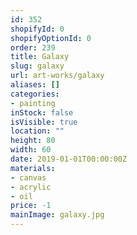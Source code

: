 ```yaml
---
id: 352
shopifyId: 0
shopifyOptionId: 0
order: 239
title: Galaxy
slug: galaxy
url: art-works/galaxy
aliases: []
categories:
- painting
inStock: false
isVisible: true
location: ""
height: 80
width: 60
date: 2019-01-01T00:00:00Z
materials:
- canvas
- acrylic
- oil
price: -1
mainImage: galaxy.jpg
---
```

